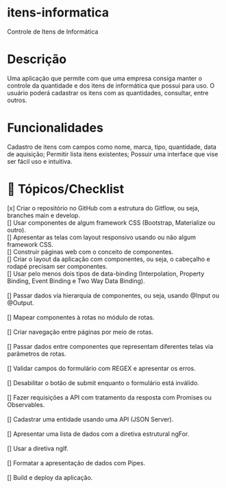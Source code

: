 # itens-informatica
Controle de Itens de Informática

# Descrição
Uma aplicação que permite com que uma empresa consiga manter o controle da quantidade e dos itens de informática que possui para uso. O usuário poderá cadastrar os itens com as quantidades, consultar, entre outros. 

# Funcionalidades
Cadastro de itens com campos como nome, marca, tipo, quantidade, data de aquisição; 
Permitir lista itens existentes; 
Possuir uma interface que vise ser fácil uso e intuitiva. 

# 📖 Tópicos/Checklist

[x] Criar o repositório no GitHub com a estrutura do Gitflow, ou seja, branches main e develop. <br>
[] Usar componentes de algum framework CSS (Bootstrap, Materialize ou outro). <br>
[] Apresentar as telas com layout responsivo usando ou não algum framework CSS. <br>
[] Construir páginas web com o conceito de componentes. <br>
[] Criar o layout da aplicação com componentes, ou seja, o cabeçalho e rodapé precisam ser componentes. <br>
[] Usar pelo menos dois tipos de data-binding (Interpolation, Property Binding, Event Binding e Two Way Data Binding). <br>
<br>[] Passar dados via hierarquia de componentes, ou seja, usando @Input ou @Output. <br>
<br>[] Mapear componentes à rotas no módulo de rotas. <br>
<br>[] Criar navegação entre páginas por meio de rotas. <br>
<br>[] Passar dados entre componentes que representam diferentes telas via parâmetros de rotas. <br>
<br>[] Validar campos do formulário com REGEX e apresentar os erros. <br>
<br>[] Desabilitar o botão de submit enquanto o formulário está inválido. <br>
<br>[] Fazer requisições a API com tratamento da resposta com Promises ou Observables. <br>
<br>[] Cadastrar uma entidade usando uma API (JSON Server). <br>
<br>[] Apresentar uma lista de dados com a diretiva estrutural ngFor. <br>
<br>[] Usar a diretiva ngIf. <br>
<br>[] Formatar a apresentação de dados com Pipes. <br>
<br>[] Build e deploy da aplicação.
